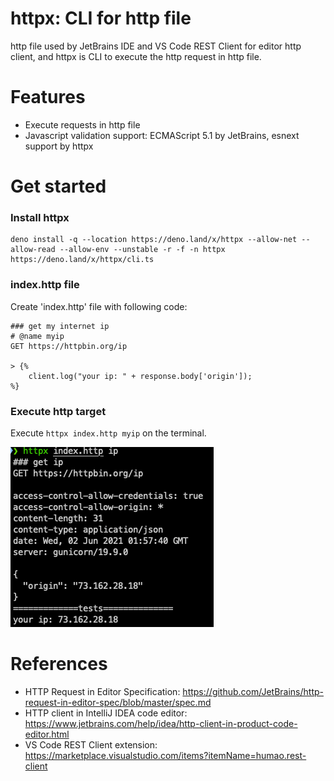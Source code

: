 httpx: CLI for http file
==============================

http file used by JetBrains IDE and VS Code REST Client for editor http client, and httpx is CLI to execute the http request in http file.

# Features

* Execute requests in http file
* Javascript validation support: ECMAScript 5.1 by JetBrains,  esnext support by httpx

# Get started

### Install httpx

```
deno install -q --location https://deno.land/x/httpx --allow-net --allow-read --allow-env --unstable -r -f -n httpx https://deno.land/x/httpx/cli.ts
```

### index.http file

Create 'index.http' file with following code:

```
### get my internet ip
# @name myip
GET https://httpbin.org/ip

> {%
    client.log("your ip: " + response.body['origin']);
%}
```

### Execute http target

Execute `httpx index.http myip` on the terminal.

![httpx cli](./docs/httpx-cli.png)

# References

* HTTP Request in Editor Specification: https://github.com/JetBrains/http-request-in-editor-spec/blob/master/spec.md
* HTTP client in IntelliJ IDEA code editor: https://www.jetbrains.com/help/idea/http-client-in-product-code-editor.html
* VS Code REST Client extension: https://marketplace.visualstudio.com/items?itemName=humao.rest-client
